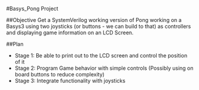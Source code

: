 #Basys_Pong Project

##Objective
Get a SystemVerilog working version of Pong working on a Basys3 using two joysticks (or buttons - we can build to that) as controllers and displaying game information on an LCD Screen.

##Plan
* Stage 1: Be able to print out to the LCD screen and control the position of it 
* Stage 2: Program Game behavior with simple controls (Possibly using on board buttons to reduce complexity)
* Stage 3: Integrate functionality with joysticks
